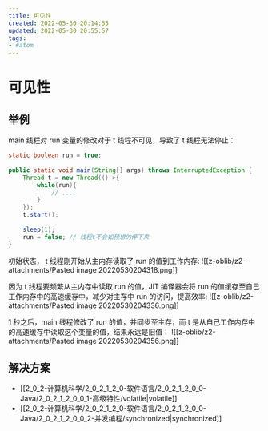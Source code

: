 ```yaml
---
title: 可见性
created: 2022-05-30 20:14:55
updated: 2022-05-30 20:55:57
tags: 
- #atom
---
```

# 可见性

## 举例

main 线程对 run 变量的修改对于 t 线程不可见，导致了 t 线程无法停止：

```java
static boolean run = true;
 
public static void main(String[] args) throws InterruptedException {
    Thread t = new Thread(()->{
        while(run){
            // ....
        }
    });
    t.start();
 
    sleep(1);
    run = false; // 线程t不会如预想的停下来
}
```

 初始状态， t 线程刚开始从主内存读取了 run 的值到工作内存:
 ![[z-oblib/z2-attachments/Pasted image 20220530204318.png]]

因为 t 线程要频繁从主内存中读取 run 的值，JIT 编译器会将 run 的值缓存至自己工作内存中的高速缓存中，减少对主存中 run 的访问，提高效率:
![[z-oblib/z2-attachments/Pasted image 20220530204336.png]]

1 秒之后，main 线程修改了 run 的值，并同步至主存，而 t 是从自己工作内存中的高速缓存中读取这个变量的值，结果永远是旧值：
![[z-oblib/z2-attachments/Pasted image 20220530204356.png]]

## 解决方案

- [[2_0_2-计算机科学/2_0_2_1_2_0-软件语言/2_0_2_1_2_0_0-Java/2_0_2_1_2_0_0_1-高级特性/volatile|volatile]]
- [[2_0_2-计算机科学/2_0_2_1_2_0-软件语言/2_0_2_1_2_0_0-Java/2_0_2_1_2_0_0_2-并发编程/synchronized|synchronized]]